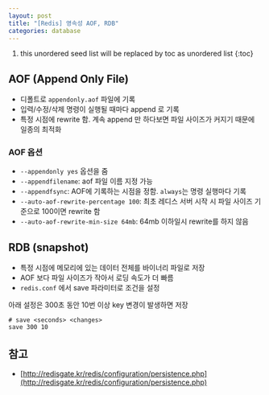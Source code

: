 ```yaml
---
layout: post
title: "[Redis] 영속성 AOF, RDB"
categories: database
---
```


1. this unordered seed list will be replaced by toc as unordered list
{:toc}

## AOF (Append Only File)

- 디폴트로 `appendonly.aof` 파일에 기록
- 입력/수정/삭제 명령이 실행될 때마다 append 로 기록
- 특정 시점에 rewrite 함. 계속 append 만 하다보면 파일 사이즈가 커지기 때문에 일종의 최적화

### AOF 옵션

- `--appendonly yes` 옵션을 줌
- `--appendfilename`: aof 파일 이름 지정 가능
- `--appendfsync`: AOF에 기록하는 시점을 정함. `always`는 명령 실행마다 기록
- `--auto-aof-rewrite-percentage 100`: 최초 레디스 서버 시작 시 파일 사이즈 기준으로 100이면 rewrite 함
- `--auto-aof-rewrite-min-size 64mb`: 64mb 이하일시 rewrite를 하지 않음

## RDB (snapshot)

- 특정 시점에 메모리에 있는 데이터 전체를 바이너리 파일로 저장
- AOF 보다 파일 사이즈가 작아서 로딩 속도가 더 빠름
- `redis.conf` 에서 save 파라미터로 조건을 설정

아래 설정은 300초 동안 10번 이상 key 변경이 발생하면 저장

```
# save <seconds> <changes>
save 300 10
```

## 참고

- [http://redisgate.kr/redis/configuration/persistence.php](http://redisgate.kr/redis/configuration/persistence.php)
